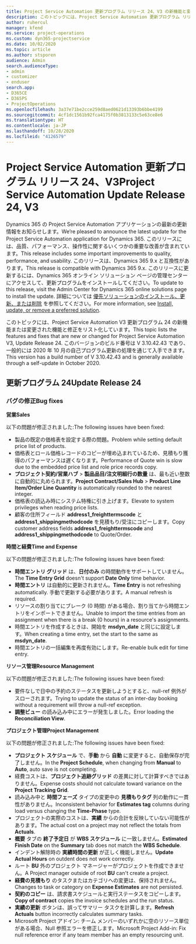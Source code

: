 ```yaml
---
title: Project Service Automation 更新プログラム リリース 24、V3 の新機能と変更点
description: このトピックには、Project Service Automation 更新プログラム リリース 24、V3 で利用可能な機能と修正をリスト化しています。
author: ruhercul
manager: kfend
ms.service: project-operations
ms.custom: dyn365-projectservice
ms.date: 10/02/2020
ms.topic: article
ms.author: stsporen
audience: Admin
search.audienceType:
- admin
- customizer
- enduser
search.app:
- D365CE
- D365PS
- ProjectOperations
ms.openlocfilehash: 3a37e71be2cce259d8aed0621d13393b6bbe4199
ms.sourcegitcommit: 4cf1dc1561b92fca4175f0b3813133c5e63ce8e6
ms.translationtype: HT
ms.contentlocale: ja-JP
ms.lasthandoff: 10/28/2020
ms.locfileid: "4126579"
---
```

# <a name="project-service-automation-update-release-24-v3"></a><span data-ttu-id="000a2-103">Project Service Automation 更新プログラム リリース 24、V3</span><span class="sxs-lookup"><span data-stu-id="000a2-103">Project Service Automation Update Release 24, V3</span></span>

<span data-ttu-id="000a2-104">Dynamics 365 の Project Service Automation アプリケーションの最新の更新情報をお知らせします。</span><span class="sxs-lookup"><span data-stu-id="000a2-104">We’re pleased to announce the latest update for the Project Service Automation application for Dynamics 365.</span></span> <span data-ttu-id="000a2-105">このリリースには、品質、パフォーマンス、操作性に関するいくつかの重要な改善が含まれています。</span><span class="sxs-lookup"><span data-stu-id="000a2-105">This release includes some important improvements to quality, performance, and usability.</span></span> <span data-ttu-id="000a2-106">このリリースは、Dynamics 365 9.x と互換性があります。</span><span class="sxs-lookup"><span data-stu-id="000a2-106">This release is compatible with Dynamics 365 9.x.</span></span> <span data-ttu-id="000a2-107">このリリースに更新するには、Dynamics 365 オンライン ソリューション ページの管理センターにアクセスして、更新プログラムをインストールしてください。</span><span class="sxs-lookup"><span data-stu-id="000a2-107">To update to this release, visit the Admin Center for Dynamics 365 online solutions page to install the update.</span></span> <span data-ttu-id="000a2-108">詳細については [優先ソリューションのインストール、更新、または削除](https://docs.microsoft.com/power-platform/admin/install-remove-preferred-solution) を参照してください。</span><span class="sxs-lookup"><span data-stu-id="000a2-108">For more information, see [Install, update, or remove a preferred solution](https://docs.microsoft.com/power-platform/admin/install-remove-preferred-solution).</span></span>

<span data-ttu-id="000a2-109">このトピックには、Project Service Automation V3 更新プログラム 24 の新機能または変更された機能と修正をリスト化しています。</span><span class="sxs-lookup"><span data-stu-id="000a2-109">This topic lists the features and fixes that are new or changed for Project Service Automation V3, Update Release 24.</span></span> <span data-ttu-id="000a2-110">このバージョンのビルド番号は V 3.10.42.43 であり、一般的には 2020 年 10 月の自己プログラム更新の処理を通じて入手できます。</span><span class="sxs-lookup"><span data-stu-id="000a2-110">This version has a build number of V 3.10.42.43 and is generally available through a self-update in October 2020.</span></span>

## <a name="update-release-24"></a><span data-ttu-id="000a2-111">更新プログラム 24</span><span class="sxs-lookup"><span data-stu-id="000a2-111">Update Release 24</span></span>

### <a name="bug-fixes"></a><span data-ttu-id="000a2-112">バグの修正</span><span class="sxs-lookup"><span data-stu-id="000a2-112">Bug fixes</span></span>

<span data-ttu-id="000a2-113">**営業**</span><span class="sxs-lookup"><span data-stu-id="000a2-113">**Sales**</span></span>

<span data-ttu-id="000a2-114">以下の問題が修正されました:</span><span class="sxs-lookup"><span data-stu-id="000a2-114">The following issues have been fixed:</span></span>

- <span data-ttu-id="000a2-115">製品の既定の価格表を設定する際の問題。</span><span class="sxs-lookup"><span data-stu-id="000a2-115">Problem while setting default price list of products.</span></span>
- <span data-ttu-id="000a2-116">価格表とロール価格レコードのコピーが埋め込まれているため、見積もり獲得のパフォーマンスは遅くなります。</span><span class="sxs-lookup"><span data-stu-id="000a2-116">Performance of Quote win is slow due to the embedded price list and role price records copy.</span></span>
- <span data-ttu-id="000a2-117">**プロジェクト契約/営業ハブ** > **製品品目/注文明細行の数量** は、最も近い整数に自動的に丸められます。</span><span class="sxs-lookup"><span data-stu-id="000a2-117">**Project Contract/Sales Hub** > **Product Line Item/Order Line Quantity** is automatically rounded to the nearest integer.</span></span>
- <span data-ttu-id="000a2-118">価格表の読込み時にシステム特権に引き上げます。</span><span class="sxs-lookup"><span data-stu-id="000a2-118">Elevate to system privileges when reading price lists.</span></span>
- <span data-ttu-id="000a2-119">顧客の住所フィールド **address1_freighttermscode** と **address1_shippingmethodcode** を見積もり/受注にコピーします。</span><span class="sxs-lookup"><span data-stu-id="000a2-119">Copy customer address fields **address1_freighttermscode** and **address1_shippingmethodcode** to Quote/Order.</span></span> 


<span data-ttu-id="000a2-120">**時間と経費**</span><span class="sxs-lookup"><span data-stu-id="000a2-120">**Time and Expense**</span></span>

<span data-ttu-id="000a2-121">以下の問題が修正されました:</span><span class="sxs-lookup"><span data-stu-id="000a2-121">The following issues have been fixed:</span></span>

- <span data-ttu-id="000a2-122">**時間エントリ グリッド** は、**日付のみ** の時間動作をサポートしていません。</span><span class="sxs-lookup"><span data-stu-id="000a2-122">The **Time Entry Grid** doesn't support **Date Only** time behavior.</span></span>
- <span data-ttu-id="000a2-123">**時間エントリ** は自動的に更新されません。</span><span class="sxs-lookup"><span data-stu-id="000a2-123">**Time Entry** is not refreshing automatically.</span></span> <span data-ttu-id="000a2-124">手動で更新する必要があります。</span><span class="sxs-lookup"><span data-stu-id="000a2-124">A manual refresh is required.</span></span>
- <span data-ttu-id="000a2-125">リソースの割り当てにブレーク (0 時間) がある場合、割り当てから時間エントリをインポートできません。</span><span class="sxs-lookup"><span data-stu-id="000a2-125">Unable to import the time entries from an assignment when there is a break (0 hours) in a resource's assignments.</span></span>
- <span data-ttu-id="000a2-126">時間エントリを作成するときは、開始を **msdyn_date** と同じに設定します。</span><span class="sxs-lookup"><span data-stu-id="000a2-126">When creating a time entry, set the start to the same as **msdyn_date**.</span></span>
- <span data-ttu-id="000a2-127">時間エントリの一括編集を再度有効にします。</span><span class="sxs-lookup"><span data-stu-id="000a2-127">Re-enable bulk edit for time entry.</span></span>

<span data-ttu-id="000a2-128">**リソース管理**</span><span class="sxs-lookup"><span data-stu-id="000a2-128">**Resource Management**</span></span>

<span data-ttu-id="000a2-129">以下の問題が修正されました:</span><span class="sxs-lookup"><span data-stu-id="000a2-129">The following issues have been fixed:</span></span>

- <span data-ttu-id="000a2-130">要件なしで日中の予約のステータスを更新しようとすると、null-ref 例外がスローされます。</span><span class="sxs-lookup"><span data-stu-id="000a2-130">Trying to update the status of an inter-day booking without a requirement will throw a null-ref exception.</span></span>
- <span data-ttu-id="000a2-131">**調整ビュー** の読み込み中にエラーが発生しました。</span><span class="sxs-lookup"><span data-stu-id="000a2-131">Error loading the **Reconciliation View**.</span></span>


<span data-ttu-id="000a2-132">**プロジェクト管理**</span><span class="sxs-lookup"><span data-stu-id="000a2-132">**Project Management**</span></span>

<span data-ttu-id="000a2-133">以下の問題が修正されました:</span><span class="sxs-lookup"><span data-stu-id="000a2-133">The following issues have been fixed:</span></span>

- <span data-ttu-id="000a2-134">**プロジェクト スケジュール** で、**手動** から **自動** に変更すると、自動保存が完了しません。</span><span class="sxs-lookup"><span data-stu-id="000a2-134">In the **Project Schedule**, when changing from **Manual** to **Auto**, auto save is not completing.</span></span>
- <span data-ttu-id="000a2-135">経費コストは、**プロジェクト追跡グリッド** の差異に対して計算すべきではありません。</span><span class="sxs-lookup"><span data-stu-id="000a2-135">Expense costs should not calculate toward variance on the **Project Tracking Grid**.</span></span>
- <span data-ttu-id="000a2-136">読み込み中と **時間フェーズ** タイプの変更中の **見積もりタグ** 列の動作に一貫性がありません。</span><span class="sxs-lookup"><span data-stu-id="000a2-136">Inconsistent behavior for **Estimates tag** columns during load versus changing the **Time-Phase** type.</span></span>
- <span data-ttu-id="000a2-137">プロジェクトの実際のコストは、**実績** からの合計を反映していない可能性があります。</span><span class="sxs-lookup"><span data-stu-id="000a2-137">The actual cost on a project may not reflect the totals from **Actuals**.</span></span>
- <span data-ttu-id="000a2-138">**概要** タブの **終了予定日** が **WBS スケジュール** に一致しません。</span><span class="sxs-lookup"><span data-stu-id="000a2-138">**Estimated Finish Date** on the **Summary** tab does not match the **WBS Schedule**.</span></span>
- <span data-ttu-id="000a2-139">インデント解除時の **実績時間の更新** が正しく機能しません。</span><span class="sxs-lookup"><span data-stu-id="000a2-139">**Update Actual Hours** on outdent does not work correctly.</span></span>
- <span data-ttu-id="000a2-140">ルート **BU** 外のプロジェクト マネージャーがプロジェクトを作成できません。</span><span class="sxs-lookup"><span data-stu-id="000a2-140">A Project manager outside of root **BU** can't create a project.</span></span>
- <span data-ttu-id="000a2-141">**経費の見積もり** のタスクまたはカテゴリへの変更は、保持されません。</span><span class="sxs-lookup"><span data-stu-id="000a2-141">Changes to task or category on **Expense Estimates** are not persisted.</span></span>
- <span data-ttu-id="000a2-142">**契約のコピー** は、請求書スケジュールと実行ステータスをコピーします。</span><span class="sxs-lookup"><span data-stu-id="000a2-142">**Copy of contract** copies the invoice schedules and the run status.</span></span>
- <span data-ttu-id="000a2-143">**実績の更新** ボタンは、誤ってサマリー タスクを計算します。</span><span class="sxs-lookup"><span data-stu-id="000a2-143">**Refresh Actuals** button incorrectly calculates summary tasks.</span></span>
- <span data-ttu-id="000a2-144">Microsoft Project アドイン: チーム メンバーのいずれかに空のリソース単位がある場合、Null 参照エラーを修正します。</span><span class="sxs-lookup"><span data-stu-id="000a2-144">Microsoft Project Add-in: Fix null reference error if any team member has an empty resourcing unit.</span></span>

